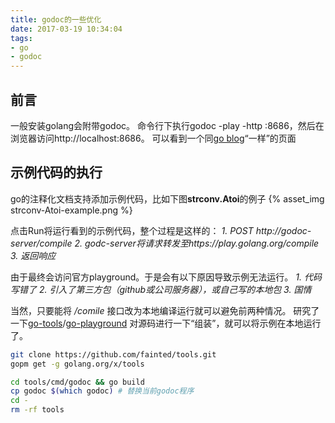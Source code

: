 ```yaml
---
title: godoc的一些优化
date: 2017-03-19 10:34:04
tags:
- go
- godoc
---
```


## 前言
一般安装golang会附带godoc。
命令行下执行godoc -play -http :8686，然后在浏览器访问http://localhost:8686。
可以看到一个同[go blog](https://blog.golang.org)“一样”的页面

## 示例代码的执行
go的注释化文档支持添加示例代码，比如下图**strconv.Atoi**的例子
{% asset_img strconv-Atoi-example.png %}

点击Run将运行看到的示例代码，整个过程是这样的：
*1. POST http://godoc-server/compile*
*2. godc-server将请求转发至https://play.golang.org/compile*
*3. 返回响应*

由于最终会访问官方playground。于是会有以下原因导致示例无法运行。
*1. 代码写错了*
*2. 引入了第三方包（github或公司服务器），或自己写的本地包*
*3. 国情*

当然，只要能将 */comile* 接口改为本地编译运行就可以避免前两种情况。
研究了一下[go-tools](https://github.com/golang/tools)/[go-playground](https://github.com/golang/playground)
对源码进行一下“组装”，就可以将示例在本地运行了。
```bash
git clone https://github.com/fainted/tools.git
gopm get -g golang.org/x/tools

cd tools/cmd/godoc && go build
cp godoc $(which godoc) # 替换当前godoc程序
cd -
rm -rf tools
```
